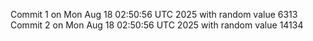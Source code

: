 Commit 1 on Mon Aug 18 02:50:56 UTC 2025 with random value 6313
Commit 2 on Mon Aug 18 02:50:56 UTC 2025 with random value 14134
